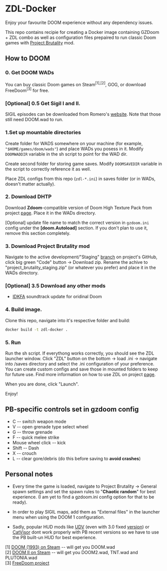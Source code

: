 # ZDL-Docker

Enjoy your favourite DOOM experience without any dependency issues.

This repo contains recipie for creating a Docker image containing GZDoom + ZDL combo as well as configuration files prepaired to run classic Doom games with [Project Brutality](https://projectbrutality.com/) mod.


## How to DOOM

### 0. Get DOOM WADs

You can buy classic Doom games on Steam<sup>[1],[2]</sup>, GOG, or download FreeDoom<sup>[3]</sup> for free.

### [Optional] 0.5 Get Sigil I and II.

SIGIL episodes can be downloaded from Romero's <a href="https://romero.com/sigil">website</a>. Note that those still need DOOM.wad to run.

### 1.Set up mountable directories

Create folder for WADS somewhere on your machine (for example, `"$HOME/games/doom/wads"`) and place WADs you posess in it. Modify `DOOMWADDIR` variable in the sh script to point for the WAD dir.

Create second folder for storing game saves. Modify `DOOMSAVEDIR` variable in the script to correctly reference it as well.

Place ZDL configs from this repo (`zdl-*.ini`) in saves folder (or in WADs, doesn't matter actually).

### 2. Download DHTP

Download **Zdoom**-compatible version of Doom High Texture Pack from project <a href="https://github.com/KuriKai/DHTP/wiki">page</a>. Place it in the WADs directory. 

[Optional] update file name to match the correct version in `gzdoom.ini` config under the **[doom.Autoload]** section. If you don't plan to use it, remove this section completely.

### 3. Download Project Brutality mod

Navigate to the active development/"Staging" [branch](https://github.com/pa1nki113r/Project_Brutality/tree/PB_Staging) on project's GitHub, click big green "Code" button -> Download zip. Rename the achive to "project_brutality_staging.zip" (or whatever you prefer) and place it in the WADs directory.

### [Optional] 3.5 Download any other mods

* [IDKFA](https://www.moddb.com/mods/brutal-doom/addons/idkfa-doom-soundtrack) soundtrack update for oridinal Doom

### 4. Build image.

Clone this repo, navigate into it's respective folder and build:

```bash
docker build -t zdl-docker .
```

### 5. Run

Run the sh script. If everythong works correctly, you should see the ZDL launcher window. Click "ZDL" button on the bottom -> load .ini -> navigate into /saves directory and select the .ini configuration of your preference. You can create custom configs and save those in mounted folders to keep for future use. Find more information on how to use ZDL on project [page](https://github.com/lcferrum/qzdl).

When you are done, click "Launch".

Enjoy!


## PB-specific controls set in gzdoom config

* C -- switch weapon mode
* V -- open grenade type select wheel
* G -- throw grenade
* F -- quick melee strike
* Mouse wheel click -- kick
* Shift -- Dash
* X -- crouch
* L -- clear gore/debris (do this before saving to **avoid crashes**)

## Personal notes

* Every time the game is loaded, navigate to Project Brutality -> General spawn settings and set the spawn rules to "**Chaotic random**" for best experience. (I am yet to find a gzdoom.ini config option for that to be ready).

* In order to play SIGIL maps, add them as "External files" in the launcher menu when using the DOOM 1 configuration.

* Sadly, popular HUD mods like [UDV](https://www.moddb.com/mods/brutal-doom/addons/doomvisor-hud-for-pa1nki113r-v51) (even with 3.0 fixed [version](https://www.moddb.com/mods/brutal-doom/addons/wip-ish-project-brutality-30-compatible-ultimate-doomvisor)) or [CatVisor](https://www.moddb.com/mods/brutal-doom/addons/catsvisor-hud-12-for-bd21-more-widescreen) dont work properly with PB recent versions so we have to use the PB built-un HUD for best experience.


[1] <a href="https://store.steampowered.com/app/2280/DOOM_1993/">DOOM (1993) on Steam</a> -- will get you DOOM.wad<br>
[2] <a href="https://store.steampowered.com/app/2300/DOOM_II/">DOOM II on Steam</a> -- will get you DOOM2.wad, TNT.wad and PLUTONIA.wad<br>
[3] <a href="https://freedoom.github.io/download.html">FreeDoom project</a>